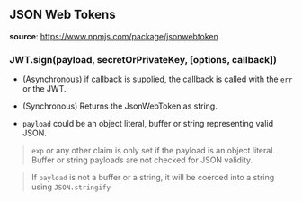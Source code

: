 ## JSON Web Tokens

**source**: https://www.npmjs.com/package/jsonwebtoken

### JWT.sign(payload, secretOrPrivateKey, [options, callback])

- (Asynchronous) if callback is supplied, the callback is called with the `err` or the JWT.

- (Synchronous) Returns the JsonWebToken as string.

- `payload` could be an object literal, buffer or string representing valid JSON.

> `exp` or any other claim is only set if the payload is an object literal. Buffer or string payloads are not checked for JSON validity.

> If `payload` is not a buffer or a string, it will be coerced into a string using `JSON.stringify`
